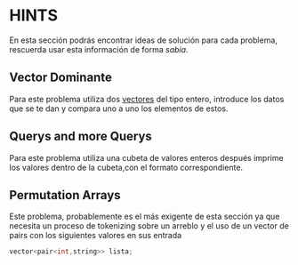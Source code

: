 # HINTS

En esta sección podrás encontrar ideas de solución para cada problema, rescuerda usar esta información de forma *sabia*. 

## Vector Dominante

Para este problema utiliza dos [vectores](http://www.cplusplus.com/reference/vector/vector/) del tipo entero, introduce los datos que se te dan y compara uno a uno los elementos de estos. 

## Querys and more Querys 

Para este problema utiliza una cubeta de valores enteros después imprime los valores dentro de la cubeta,con el formato correspondiente. 

## Permutation Arrays 

Este problema, probablemente es el más exigente de esta sección ya que necesita un proceso de tokenizing sobre un arreblo y el uso de un vector de pairs con los siguientes valores en sus entrada

```c++
vector<pair<int,string>> lista;
```
